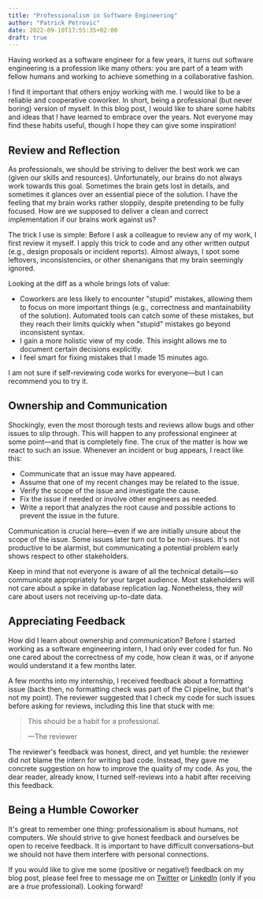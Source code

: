 ```yaml
---
title: "Professionalism in Software Engineering"
author: "Patrick Petrovic"
date: 2022-09-10T17:55:35+02:00
draft: true
---
```


Having worked as a software engineer for a few years, it turns out software engineering is a profession like many others:
you are part of a team with fellow humans and working to achieve something in a collaborative fashion.

I find it important that others enjoy working with me.
I would like to be a reliable and cooperative coworker.
In short, being a professional (but never boring) version of myself.
In this blog post, I would like to share some habits and ideas that I have learned to embrace over the years.
Not everyone may find these habits useful, though I hope they can give some inspiration!

## Review and Reflection

As professionals, we should be striving to deliver the best work we can (given our skills and resources).
Unfortunately, our brains do not always work towards this goal.
Sometimes the brain gets lost in details, and sometimes it glances over an essential piece of the solution.
I have the feeling that my brain works rather sloppily, despite pretending to be fully focused.
How are we supposed to deliver a clean and correct implementation if our brains work against us?

The trick I use is simple: Before I ask a colleague to review any of my work, I first review it myself.
I apply this trick to code and any other written output (e.g., design proposals or incident reports).
Almost always, I spot some leftovers, inconsistencies, or other shenanigans that my brain seemingly ignored.

Looking at the diff as a whole brings lots of value:
* Coworkers are less likely to encounter "stupid" mistakes, allowing them to focus on more important things (e.g., correctness and mantainability of the solution).
Automated tools can catch some of these mistakes, but they reach their limits quickly when "stupid" mistakes go beyond inconsistent syntax.
* I gain a more holistic view of my code. This insight allows me to document certain decisions explicitly.
* I feel smart for fixing mistakes that I made 15 minutes ago.

I am not sure if self-reviewing code works for everyone—but I can recommend you to try it.

## Ownership and Communication

Shockingly, even the most thorough tests and reviews allow bugs and other issues to slip through.
This will happen to any professional engineer at some point—and that is completely fine.
The crux of the matter is how we react to such an issue.
Whenever an incident or bug appears, I react like this:

* Communicate that an issue may have appeared.
* Assume that one of my recent changes may be related to the issue.
* Verify the scope of the issue and investigate the cause.
* Fix the issue if needed or involve other engineers as needed.
* Write a report that analyzes the root cause and possible actions to prevent the issue in the future.

Communication is crucial here—even if we are initially unsure about the scope of the issue.
Some issues later turn out to be non-issues.
It's not productive to be alarmist, but communicating a potential problem early shows respect to other stakeholders.

Keep in mind that not everyone is aware of all the technical details—so communicate appropriately for your target audience.
Most stakeholders will not care about a spike in database replication lag.
Nonetheless, they _will_ care about users not receiving up-to-date data.

## Appreciating Feedback

How did I learn about ownership and communication?
Before I started working as a software engineering intern, I had only ever coded for fun.
No one cared about the correctness of my code, how clean it was, or if anyone would understand it a few months later.

A few months into my internship, I received feedback about a formatting issue (back then, no formatting check was part of the CI pipeline, but that's not my point).
The reviewer suggested that I check my code for such issues before asking for reviews, including this line that stuck with me:

> This should be a habit for a professional.
> 
> —The reviewer

The reviewer's feedback was honest, direct, and yet humble: the reviewer did not blame the intern for writing bad code.
Instead, they gave me concrete suggestion on how to improve the quality of my code.
As you, the dear reader, already know, I turned self-reviews into a habit after receiving this feedback.

## Being a Humble Coworker

It's great to remember one thing: professionalism is about humans, not computers.
We should strive to give honest feedback and ourselves be open to receive feedback.
It is important to have difficult conversations–but we should not have them interfere with personal connections.

If you would like to give me some (positive or negative!) feedback on my blog post, please feel free to message me on [Twitter](https://twitter.com/ppati000) or [LinkedIn](https://www.linkedin.com/in/patrick-petrovic/) (only if you are a _true_ professional). Looking forward!










